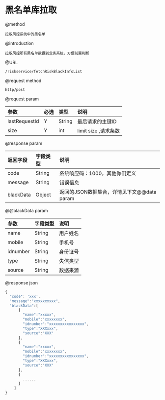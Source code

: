 # 黑名单库拉取

@method

```
拉取风控系统中的黑名单
```

@introduction

```
拉取风控所有黑名单数据到业务系统，方便前置判断
```

@URL

```
/riskservice/fetchRiskBlackInfoList
```

@request method

```
http/post
```

@request param

| 参数 | 必选 | 类型 | 说明 |
| :--- | :--- | :--- | :--- |
| lastRequestId | Y | String | 最后请求的主键ID |
| size | Y | int | limit size ,请求条数 |

@response param

| 返回字段 | 字段类型 | 说明 |
| :--- | :--- | :--- |
| code | String | 系统响应码：1000，其他你们定义 |
| message | String | 错误信息 |
| blackData | Object | 返回的JSON数据集合，详情见下文@@data param |

@@blackData param

| 参数 | 字段类型 | 说明 |
| :--- | :--- | :--- |
| name | String  | 用户姓名 |
| mobile | String | 手机号 |
| idnumber | String | 身份证号 |
| type | String  | 失信类型 |
| source | String | 数据来源 |

@response json

```js
{
  "code": 'xxx',
  "message":"xxxxxxxxxx",
  "blackData":[
      {
        "name":"xxxxx",
        "mobile":"xxxxxxxx",
        "idnumber":"xxxxxxxxxxxxxxxx",
        "type":"XXXxxx",
        "source":"XXX"
      },
      {
        "name":"xxxxx",
        "mobile":"xxxxxxxx",
        "idnumber":"xxxxxxxxxxxxxxxx",
        "type":"XXXxxx",
        "source":"XXX"
      },
      {
        ......
      }
    ]
}
```



